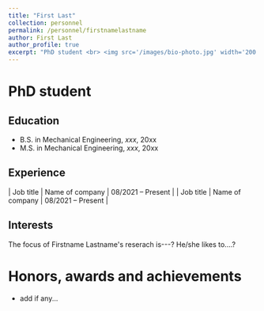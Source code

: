 ```yaml
---
title: "First Last"
collection: personnel
permalink: /personnel/firstnamelastname
author: First Last
author_profile: true
excerpt: "PhD student <br> <img src='/images/bio-photo.jpg' width='200' height='auto'>"
---
```

# PhD student

## Education
* B.S. in Mechanical Engineering, *xxx*, 20xx
* M.S. in Mechanical Engineering, *xxx*, 20xx

## Experience

| Job title          | Name of company     | 08/2021 – Present |
| Job title          | Name of company     | 08/2021 – Present |

## Interests
The focus of Firstname Lastname's reserach is---? He/she likes to....?

# Honors, awards and achievements
* add if any...

